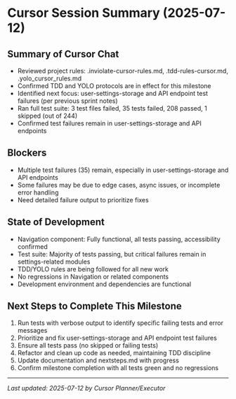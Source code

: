 # Cursor Session Summary (2025-07-12)

## Summary of Cursor Chat
- Reviewed project rules: .inviolate-cursor-rules.md, .tdd-rules-cursor.md, .yolo_cursor_rules.md
- Confirmed TDD and YOLO protocols are in effect for this milestone
- Identified next focus: user-settings-storage and API endpoint test failures (per previous sprint notes)
- Ran full test suite: 3 test files failed, 35 tests failed, 208 passed, 1 skipped (out of 244)
- Confirmed test failures remain in user-settings-storage and API endpoints

## Blockers
- Multiple test failures (35) remain, especially in user-settings-storage and API endpoints
- Some failures may be due to edge cases, async issues, or incomplete error handling
- Need detailed failure output to prioritize fixes

## State of Development
- Navigation component: Fully functional, all tests passing, accessibility confirmed
- Test suite: Majority of tests passing, but critical failures remain in settings-related modules
- TDD/YOLO rules are being followed for all new work
- No regressions in Navigation or related components
- Development environment and dependencies are functional

## Next Steps to Complete This Milestone
1. Run tests with verbose output to identify specific failing tests and error messages
2. Prioritize and fix user-settings-storage and API endpoint test failures
3. Ensure all tests pass (no skipped or failing tests)
4. Refactor and clean up code as needed, maintaining TDD discipline
5. Update documentation and nextsteps.md with progress
6. Confirm milestone completion with all tests green and no regressions

---

_Last updated: 2025-07-12 by Cursor Planner/Executor_